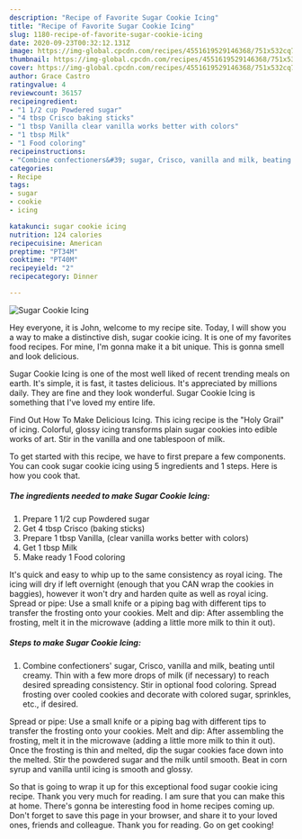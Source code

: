 ```yaml
---
description: "Recipe of Favorite Sugar Cookie Icing"
title: "Recipe of Favorite Sugar Cookie Icing"
slug: 1180-recipe-of-favorite-sugar-cookie-icing
date: 2020-09-23T00:32:12.131Z
image: https://img-global.cpcdn.com/recipes/4551619529146368/751x532cq70/sugar-cookie-icing-recipe-main-photo.jpg
thumbnail: https://img-global.cpcdn.com/recipes/4551619529146368/751x532cq70/sugar-cookie-icing-recipe-main-photo.jpg
cover: https://img-global.cpcdn.com/recipes/4551619529146368/751x532cq70/sugar-cookie-icing-recipe-main-photo.jpg
author: Grace Castro
ratingvalue: 4
reviewcount: 36157
recipeingredient:
- "1 1/2 cup Powdered sugar"
- "4 tbsp Crisco baking sticks"
- "1 tbsp Vanilla clear vanilla works better with colors"
- "1 tbsp Milk"
- "1 Food coloring"
recipeinstructions:
- "Combine confectioners&#39; sugar, Crisco, vanilla and milk, beating until creamy. Thin with a few more drops of milk (if necessary) to reach desired spreading consistency. Stir in optional food coloring. Spread frosting over cooled cookies and decorate with colored sugar, sprinkles, etc., if desired."
categories:
- Recipe
tags:
- sugar
- cookie
- icing

katakunci: sugar cookie icing 
nutrition: 124 calories
recipecuisine: American
preptime: "PT34M"
cooktime: "PT40M"
recipeyield: "2"
recipecategory: Dinner

---
```



![Sugar Cookie Icing](https://img-global.cpcdn.com/recipes/4551619529146368/751x532cq70/sugar-cookie-icing-recipe-main-photo.jpg)

Hey everyone, it is John, welcome to my recipe site. Today, I will show you a way to make a distinctive dish, sugar cookie icing. It is one of my favorites food recipes. For mine, I'm gonna make it a bit unique. This is gonna smell and look delicious.

Sugar Cookie Icing is one of the most well liked of recent trending meals on earth. It's simple, it is fast, it tastes delicious. It's appreciated by millions daily. They are fine and they look wonderful. Sugar Cookie Icing is something that I've loved my entire life.

Find Out How To Make Delicious Icing. This icing recipe is the &#34;Holy Grail&#34; of icing. Colorful, glossy icing transforms plain sugar cookies into edible works of art. Stir in the vanilla and one tablespoon of milk.


To get started with this recipe, we have to first prepare a few components. You can cook sugar cookie icing using 5 ingredients and 1 steps. Here is how you cook that.

<!--inarticleads1-->

##### The ingredients needed to make Sugar Cookie Icing:

1. Prepare 1 1/2 cup Powdered sugar
1. Get 4 tbsp Crisco (baking sticks)
1. Prepare 1 tbsp Vanilla, (clear vanilla works better with colors)
1. Get 1 tbsp Milk
1. Make ready 1 Food coloring


It&#39;s quick and easy to whip up to the same consistency as royal icing. The icing will dry if left overnight (enough that you CAN wrap the cookies in baggies), however it won&#39;t dry and harden quite as well as royal icing. Spread or pipe: Use a small knife or a piping bag with different tips to transfer the frosting onto your cookies. Melt and dip: After assembling the frosting, melt it in the microwave (adding a little more milk to thin it out). 

<!--inarticleads2-->

##### Steps to make Sugar Cookie Icing:

1. Combine confectioners&#39; sugar, Crisco, vanilla and milk, beating until creamy. Thin with a few more drops of milk (if necessary) to reach desired spreading consistency. Stir in optional food coloring. Spread frosting over cooled cookies and decorate with colored sugar, sprinkles, etc., if desired.


Spread or pipe: Use a small knife or a piping bag with different tips to transfer the frosting onto your cookies. Melt and dip: After assembling the frosting, melt it in the microwave (adding a little more milk to thin it out). Once the frosting is thin and melted, dip the sugar cookies face down into the melted. Stir the powdered sugar and the milk until smooth. Beat in corn syrup and vanilla until icing is smooth and glossy. 

So that is going to wrap it up for this exceptional food sugar cookie icing recipe. Thank you very much for reading. I am sure that you can make this at home. There's gonna be interesting food in home recipes coming up. Don't forget to save this page in your browser, and share it to your loved ones, friends and colleague. Thank you for reading. Go on get cooking!
